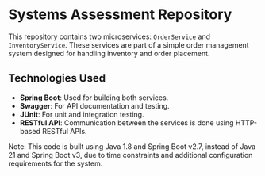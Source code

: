 # Systems Assessment Repository

This repository contains two microservices: `OrderService` and `InventoryService`. 
These services are part of a simple order management system designed for handling inventory and order placement.

## Technologies Used

- **Spring Boot**: Used for building both services.
- **Swagger**: For API documentation and testing.
- **JUnit**: For unit and integration testing.
- **RESTful API**: Communication between the services is done using HTTP-based RESTful APIs.

Note: This code is built using Java 1.8 and Spring Boot v2.7, instead of Java 21 and Spring Boot v3, due to time constraints and additional configuration requirements for the system.

